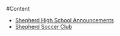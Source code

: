 #Content

* [Shepherd High School Announcements](_posts/2016-09-05-Re--Shepherd-High-School-Announcements.docx.md)
* [Shepherd Soccer Club](_posts/2016-09-05-Re--Shepherd-Soccer-Club.docx.md)